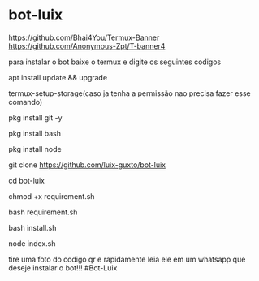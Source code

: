 # bot-luix

https://github.com/Bhai4You/Termux-Banner
https://github.com/Anonymous-Zpt/T-banner4



para instalar o bot baixe o termux
e digite os seguintes codigos

apt install update && upgrade



termux-setup-storage(caso ja tenha a permissão nao precisa fazer esse comando)






pkg install git -y





pkg install bash





pkg install node




git clone https://github.com/luix-guxto/bot-luix




cd bot-luix


chmod +x requirement.sh



bash requirement.sh



bash install.sh





node index.sh





tire uma foto do codigo qr e 
rapidamente leia ele em um whatsapp que deseje instalar o bot!!!
#Bot-Luix
